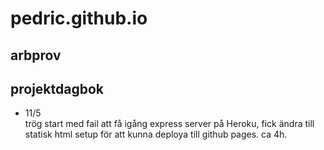 # pedric.github.io

## arbprov

## projektdagbok
<ul>
  <li>11/5<br>trög start med fail att få igång express server på Heroku, fick ändra till statisk html setup för att kunna deploya till github pages. ca 4h.</li>
</ul>